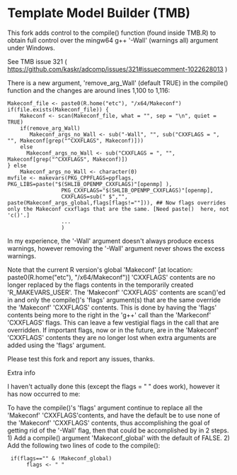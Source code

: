 Template Model Builder (TMB)
============================

This fork adds control to the compile() function (found inside TMB.R) to obtain full control over the mingw64 g++ '-Wall' (warnings all) argument under Windows.

See TMB issue 321  ( https://github.com/kaskr/adcomp/issues/321#issuecomment-1022628013 )

There is a new argument, 'remove_arg_Wall' (default TRUE) in the compile() function and the changes are around lines 1,100 to 1,116:


    Makeconf_file <- paste0(R.home("etc"), "/x64/Makeconf")
    if(file.exists(Makeconf_file)) {
        Makeconf <- scan(Makeconf_file, what = "", sep = "\n", quiet = TRUE)
        if(remove_arg_Wall)
           Makeconf_args_no_Wall <- sub("-Wall", "", sub("CXXFLAGS = ", "", Makeconf[grep("^CXXFLAGS", Makeconf)]))
        else
          Makeconf_args_no_Wall <- sub("CXXFLAGS = ", "", Makeconf[grep("^CXXFLAGS", Makeconf)])
    } else
        Makeconf_args_no_Wall <- character(0)
    mvfile <- makevars(PKG_CPPFLAGS=ppflags, PKG_LIBS=paste("$(SHLIB_OPENMP_CXXFLAGS)"[openmp] ),
                     PKG_CXXFLAGS="$(SHLIB_OPENMP_CXXFLAGS)"[openmp],
                     CXXFLAGS=sub(" $","", paste(Makeconf_args_global,flags[flags!=""])), ## Now flags overrides only the Makeconf cxxflags that are the same. [Need paste()  here, not 'c()'.]
                     ...
                     )     
        
In my experience, the '-Wall' argument doesn't always produce excess warnings, however removing the '-Wall' argument never shows the excess warnings.  
       
Note that the current R version's global 'Makeconf' [at location: paste0(R.home("etc"), "/x64/Makeconf")] 'CXXFLAGS' contents are no longer replaced by the flags contents in the temporarily created 'R_MAKEVARS_USER'.  The 'Makeconf' 'CXXFLAGS' contents are scan()'ed in and only the compile()'s 'flags' argument(s) that are the same override the 'Makeconf' 'CXXFLAGS' contents. This is done by having the 'flags' contents being more to the right in the 'g++' call than the 'Markeconf' 'CXXFLAGS' flags. This can leave a few vestigial flags in the call that are overridden. If important flags, now or in the future, are in the 'Makeconf' 'CXXFLAGS' contents they are no longer lost when extra arguments are added using the 'flags' argument.
    
       
Please test this fork and report any issues, thanks.     


Extra info

I haven't actually done this (except the flags = " " does work), however it has now occurred to me:

To have the compile()'s 'flags' argument continue to replace all the 'Makeconf' 'CXXFLAGS'contents, and have the default be to use none of the 'Makeconf' 'CXXFLAGS' contents, thus accomplishing the goal of getting rid of the '-Wall' flag, then that could be accomplished by in 2 steps. 1) Add a compile() argument 'Makeconf_global' with the default of FALSE. 2) Add the following two lines of code to the compile():

     if(flags=="" & !Makeconf_global)
          flags <- " "


